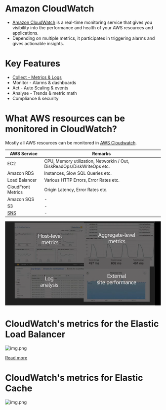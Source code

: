 
# Amazon CloudWatch
- [Amazon CloudWatch](https://aws.amazon.com/cloudwatch/) is a real-time monitoring service that gives you visibility into the performance and health of your AWS resources and applications. 
- Depending on multiple metrics, it participates in triggering alarms and gives actionable insights.

# Key Features
- [Collect - Metrics & Logs](https://docs.aws.amazon.com/AWSEC2/latest/UserGuide/viewing_metrics_with_cloudwatch.html#ec2-cloudwatch-metrics)
- Monitor - Alarms & dashboards
- Act - Auto Scaling & events
- Analyse - Trends & metric math
- Compliance & security

# What AWS resources can be monitored in CloudWatch?

Mostly all AWS resources can be monitored in [AWS Cloudwatch](https://images.ctfassets.net/ee3ypdtck0rk/3Nj7dlXrWjY6QGLJ2WlLQy/37e85ae7a0581d31792dd05dd0830e50/Screen_Shot_2021-08-27_at_16.31.30.png?w=1853&h=1059&q=50&fm=webp).

| AWS Service          | Remarks                                                                 |
|----------------------|-------------------------------------------------------------------------|
| EC2                  | CPU, Memory utilization, NetworkIn / Out, DiskReadOps/DiskWriteOps etc. |
| Amazon RDS           | Instances, Slow SQL Queries etc.                                        |
| Load Balancer        | Various HTTP Errors, Error Rates etc.                                   |
| CloudFront Metrics   | Origin Latency, Error Rates etc.                                        |
| Amazon SQS           | -                                                                       |
| S3                   | -                                                                       |
| [SNS](https://docs.aws.amazon.com/sns/latest/dg/sns-monitoring-using-cloudwatch.html)                  | -                                                                       |

![img.png](assests/cloudwatch_img.png)

# CloudWatch's metrics for the Elastic Load Balancer

![img.png](https://www.splunk.com/content/dam/splunk-blogs/signalfx-assets/blog-images/ELB-CloudWatch-1024x457.png)

[Read more](https://docs.aws.amazon.com/elasticloadbalancing/latest/application/load-balancer-cloudwatch-metrics.html)

# CloudWatch's metrics for Elastic Cache

![img.png](https://d2908q01vomqb2.cloudfront.net/887309d048beef83ad3eabf2a79a64a389ab1c9f/2019/07/26/ClusterModeElasticache10.png)